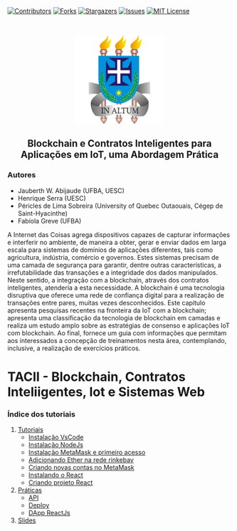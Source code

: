 [![Contributors][contributors-shield]][contributors-url]
[![Forks][forks-shield]][forks-url]
[![Stargazers][stars-shield]][stars-url]
[![Issues][issues-shield]][issues-url]
[![MIT License][license-shield]][license-url]

<br />
<p align="center">
  <a href="https://github.com/lifuesc/TACII_Blockchain/">
    <img src="./fig/uesc.png" alt="Logo" width="200">
    <br/>
  </a>

  <h2 align="center">Blockchain e Contratos Inteligentes para Aplicações em IoT, uma Abordagem Prática</h2>

</p>

### Autores

- Jauberth W. Abijaude (UFBA, UESC)
- Henrique Serra (UESC)
- Péricles de Lima Sobreira (University of Quebec Outaouais, Cégep de Saint-Hyacinthe)
- Fabíola Greve (UFBA)

A Internet das Coisas agrega dispositivos capazes de capturar informações e interferir no ambiente, de maneira a obter, gerar e enviar dados em larga escala para sistemas de domínios de aplicações diferentes, tais como agricultura, indústria, comércio e governos. Estes sistemas precisam de uma camada de segurança para garantir, dentre outras características, a irrefutabilidade das transações e a integridade dos dados manipulados. Neste sentido, a integração com a blockchain, através dos contratos inteligentes, atenderia a esta necessidade. A blockchain é uma tecnologia disruptiva que oferece uma rede de confiança digital para a realização de transações entre pares, muitas vezes desconhecidos. Este capítulo apresenta pesquisas recentes na fronteira da IoT com a blockchain; apresenta uma classificação da tecnologia de blockchain em camadas e realiza um estudo amplo sobre as estratégias de consenso e aplicações IoT com blockchain. Ao final, fornece um guia com informações que permitam aos interessados a concepção de treinamentos nesta área, contemplando, inclusive, a realização de exercícios práticos.


# TACII - Blockchain, Contratos Inteliigentes, Iot e Sistemas Web

<h3> Índice dos tutoriais </h3>

1. [Tutoriais](https://github.com/lifuesc/jai2021/tree/main/tutoriais/)
   - [Instalação VsCode](https://github.com/lifuesc/jai2021/tree/main/tutoriais/vscode/instalacao.md)
   - [Instalação NodeJs](https://github.com/lifuesc/jai2021/tree/main/tutoriais/node/instalacao.md)
   - [Instalação MetaMask e primeiro acesso](https://github.com/lifuesc/jai2021/tree/main/tutoriais/metamask/instalacao.md)
   - [Adicionando Ether na rede rinkebay](https://github.com/lifuesc/jai2021/tree/main/tutoriais/metamask/adicionandoEtherRinkebay.md)
   - [Criando novas contas no MetaMask](https://github.com/lifuesc/jai2021/tree/main/tutoriais/metamask/criandoContas.md)
   - [Instalando o React](https://github.com/lifuesc/jai2021/tree/main/tutoriais/reactjs/instalacao.md)
   - [Criando projeto React](https://github.com/lifuesc/jai2021/tree/main/tutoriais/reactjs/criandoProjeto.md)
2. [Práticas](https://github.com/lifuesc/jai2021/tree/main/Praticas)
   - [API](https://github.com/lifuesc/jai2021/tree/main/api)
   - [Deploy ](https://github.com/lifuesc/jai2021/tree/main/deploy)
   - [DApp ReactJs](https://github.com/lifuesc/jai2021/tree/main/frontend)
3. [Slides](https://github.com/lifuesc/jai2021/tree/main/minicurso%20JAI2021.pdf)


[contributors-shield]: https://img.shields.io/github/contributors/jauberth/TACII_Blockchain.svg?style=for-the-badge
[contributors-url]: https://github.com/jauberth/TACII_Blockchain/graphs/contributors
[forks-shield]: https://img.shields.io/github/forks/jauberth/TACII_Blockchain.svg?style=for-the-badge
[forks-url]: https://github.com/jauberth/TACII_Blockchain/network/members
[stars-shield]: https://img.shields.io/github/stars/jauberth/TACII_Blockchain.svg?style=for-the-badge
[stars-url]: https://github.com/jauberth/TACII_Blockchain/stargazers
[issues-shield]: https://img.shields.io/github/issues/jauberth/TACII_Blockchain.svg?style=for-the-badge
[issues-url]: https://github.com/jauberth/TACII_Blockchain/issues
[license-shield]: https://img.shields.io/github/license/jauberth/TACII_Blockchain.svg?style=for-the-badge
[license-url]: https://github.com/jauberth/TACII_Blockchain/blob/main/LICENSE

 
